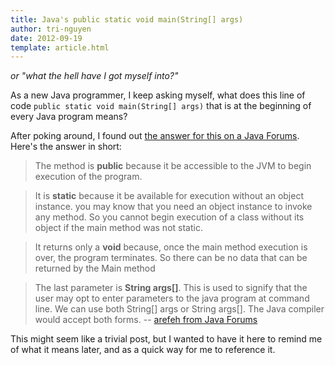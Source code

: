 ```yaml
---
title: Java's public static void main(String[] args)
author: tri-nguyen
date: 2012-09-19
template: article.html
---
```


*or "what the hell have I got myself into?"*

<span class="more"></span>

As a new Java programmer, I keep asking myself, what does this line of code `public static void main(String[] args)` that is at the beginning of every Java program means?

After poking around, I found out [the answer for this on a Java Forums](http://www.java-forums.org/new-java/25023-public-static-void-main-string-args.html). Here's the answer in short:
>The method is **public** because it be accessible to the JVM to begin execution of the program.

>It is **static** because it be available for execution without an object instance. you may know that you need an object instance to invoke any method. So you cannot begin execution of a class without its object if the main method was not static.

>It returns only a **void** because, once the main method execution is over, the program terminates. So there can be no data that can be returned by the Main method

>The last parameter is **String args[]**. This is used to signify that the user may opt to enter parameters to the java program at command line. We can use both String[] args or String args[]. The Java compiler would accept both forms.
-- [arefeh from Java Forums](http://www.java-forums.org/new-java/25023-public-static-void-main-string-args.html)

This might seem like a trivial post, but I wanted to have it here to remind me of what it means later, and as a quick way for me to reference it.